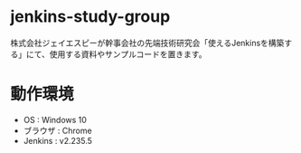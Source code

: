 # jenkins-study-group

株式会社ジェイエスピーが幹事会社の先端技術研究会「使えるJenkinsを構築する」にて、使用する資料やサンプルコードを置きます。

# 動作環境

- OS : Windows 10
- ブラウザ : Chrome
- Jenkins : v2.235.5
